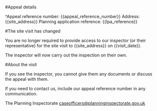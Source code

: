 #Appeal details

^Appeal reference number: {{appeal_reference_number}}
Address: {{site_address}}
Planning application reference: {{lpa_reference}}

#The site visit has changed

You are no longer required to provide access to our inspector (or their representative) for the site visit to {{site_address}} on {{visit_date}}.

The inspector will now carry out the inspection on their own.

#About the visit

If you see the inspector, you cannot give them any documents or discuss the appeal with them.

If you need to contact us, include our appeal reference number in any communication.

The Planning Inspectorate
caseofficers@planninginspectorate.gov.uk
